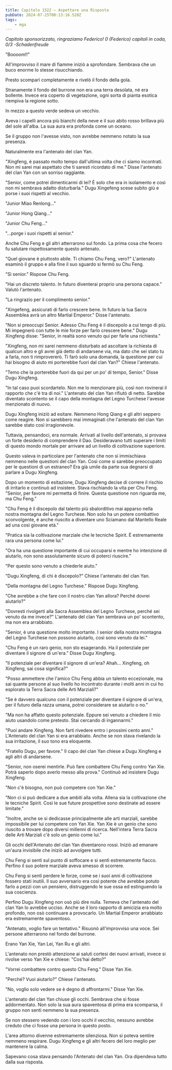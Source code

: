 ```yaml
---
title: Capitolo 1522 – Aspettare una Risposta
pubDate: 2024-07-25T00:13:16.520Z
tags:
    - mga
---
```



<em>Capitolo sponsorizzato, ringraziamo Federico!
0 (Federico) capitoli in coda, 0/3
-Schadenfreude</em>


"Boooom!!"


All'improvviso il mare di fiamme iniziò a sprofondare. Sembrava che un buco enorme lo stesse risucchiando.


Presto scomparì completamente e rivelò il fondo della gola.


Stranamente il fondo del burrone non era una terra desolata, né era bollente. Invece era coperto di vegetazione, ogni sorta di pianta esotica riempiva la regione sotto.


In mezzo a questo verde sedeva un vecchio.


Aveva i capelli ancora più bianchi della neve e il suo abito rosso brillava più del sole all'alba. La sua aura era profonda come un oceano.


Se il gruppo non l'avesse visto, non avrebbe nemmeno notato la sua presenza.


Naturalmente era l'antenato del clan Yan.


"Xingfeng, è passato molto tempo dall'ultima volta che ci siamo incontrati. Non mi sarei mai aspettato che ti saresti ricordato di me." Disse l'antenato del clan Yan con un sorriso raggiante.


"Senior, come potrei dimenticarmi di lei? È solo che era in isolamento e così non mi sembrava adatto disturbarla." Dugu Xingefeng scese subito giù e porse i suoi rispetti al vecchio.


"Junior Miao Renlong..."


"Junior Hong Qiang..."


"Junior Chu Feng..."


"...porge i suoi rispetti al senior."


Anche Chu Feng e gli altri atterrarono sul fondo. La prima cosa che fecero fu salutare rispettosamente questo antenato.


"Quel giovane è piuttosto abile. Ti chiamo Chu Feng, vero?" L'antenato esaminò il gruppo e alla fine il suo sguardo si fermò su Chu Feng.


"Sì senior." Rispose Chu Feng.


"Hai un discreto talento. In futuro diventerai proprio una persona capace." Valutò l'antenato.


"La ringrazio per il complimento senior."


"Xingefeng, assicurati di farlo crescere bene. In futuro la tua Sacra Assemblea avrà un altro Martial Emperor." Disse l'antenato.


"Non si preoccupi Senior. Adesso Chu Feng è il discepolo a cui tengo di più. Mi impegnerò con tutte le mie forze per farlo crescere bene." Dugu Xingfeng disse: "Senior, in realtà sono venuto qui per farle una richiesta."


"Xingfeng, non mi sarei nemmeno disturbato ad ascoltare la richiesta di qualcun altro e gli avrei già detto di andarsene via, ma dato che sei stato tu a farla, non ti rimprovererò. Ti farò solo una domanda, la questione per cui hai bisogno di aiuto mi porterebbe fuori dal clan Yan?" Chiese l'antenato.


"Temo che la porterebbe fuori da qui per un po' di tempo, Senior." Disse Dugu Xingfeng.


"In tal caso puoi scordartelo. Non me lo menzionare più, così non rovinerai il rapporto che c'è tra di noi." L'antenato del clan Yan rifiutò di netto. Sarebbe diventato scontento se il capo della montagna del Legno Turchese l'avesse menzionato di nuovo.


Dugu Xingfeng iniziò ad esitare. Nemmeno Hong Qiang e gli altri seppero come reagire. Non si sarebbero mai immaginati che l'antenato del clan Yan sarebbe stato così irragionevole.


Tuttavia, pensandoci, era normale. Arrivati al livello dell'antenato, si provava un forte desiderio di comprendere il Dao. Desideravano tutti superare i limiti di questo mondo mortale per arrivare ad un livello di coltivazione superiore.


Questo valeva in particolare per l'antenato che non si immischiava nemmeno nelle questioni del clan Yan. Così come si sarebbe preoccupato per le questioni di un estraneo? Era già umile da parte sua degnarsi di parlare a Dugu Xingfeng.


Dopo un momento di esitazione, Dugu Xingfeng decise di correre il rischio di irritarlo e continuò ad insistere. Stava rischiando la vita per Chu Feng. "Senior, per favore mi permetta di finire. Questa questione non riguarda me, ma Chu Feng."


"Chu Feng è il discepolo dal talento più sbalorditivo mai apparso nella nostra montagna del Legno Turchese. Non solo ha un potere combattivo sconvolgente, è anche riuscito a diventare uno Sciamano dal Mantello Reale ad una così giovane età."


"Pratica sia la coltivazione marziale che le tecniche Spirit. È estremamente rara una persona come lui."


"Ora ha una questione importante di cui occuparsi e mentre ho intenzione di aiutarlo, non sono assolutamente sicuro di poterci riuscire."


"Per questo sono venuto a chiederle aiuto."


"Dugu Xingfeng, di chi è discepolo?" Chiese l'antenato del clan Yan.


"Della montagna del Legno Turchese." Rispose Dugu Xingfeng.


"Che avrebbe a che fare con il nostro clan Yan allora? Perché dovrei aiutarlo?"


"Dovresti rivolgerti alla Sacra Assemblea del Legno Turchese, perché sei venuto da me invece?" L'antenato del clan Yan sembrava un po' scontento, ma non era arrabbiato.


"Senior, è una questione molto importante. I senior della nostra montagna del Legno Turchese non possono aiutarlo, così sono venuto da lei."


"Chu Feng è un raro genio, non sto esagerando. Ha il potenziale per diventare il signore di un'era." Disse Dugu Xingfeng.


"Il potenziale per diventare il signore di un'era? Ahah... Xingfeng, oh Xingfeng, sai cosa significa?"


"Posso ammettere che l'amico Chu Feng abbia un talento eccezionale, ma sai quante persone al suo livello ho incontrato durante i molti anni in cui ho esplorato la Terra Sacra delle Arti Marziali?"


"Se è davvero qualcuno con il potenziale per diventare il signore di un'era, per il futuro della razza umana, potrei considerare se aiutarlo o no."


"Ma non ha affatto questo potenziale. Eppure sei venuto a chiedere il mio aiuto usandolo come pretesto. Stai cercando di ingannarmi."


"Puoi andare Xingfeng. Non farti rivedere entro i prossimi cento anni." L'Antenato del clan Yan si era arrabbiato. Anche se non stava rivelando la sua irritazione, il suo tono era eloquente.


"Fratello Dugu, per favore." Il capo del clan Yan chiese a Dugu Xingfeng e agli altri di andarsene.


"Senior, non oserei mentirle. Può fare combattere Chu Feng contro Yan Xie. Potrà saperlo dopo averlo messo alla prova." Continuò ad insistere Dugu Xingfeng.


"Non c'è bisogno, non può competere con Yan Xie."


"Non ci si può dedicare a due ambiti alla volta. Allena sia la coltivazione che le tecniche Spirit. Così le sue future prospettive sono destinate ad essere limitate."


"Inoltre, anche se si dedicasse principalmente alle arti marziali, sarebbe impossibile per lui competere con Yan Xie. Yan Xie è un genio che sono riuscito a trovare dopo diversi millenni di ricerca. Nell'intera Terra Sacra delle Arti Marziali c'è solo un genio come lui."


Gli occhi dell'Antenato del clan Yan diventarono rossi. Iniziò ad emanare un'aura invisibile che iniziò ad avvolgere tutti.


Chu Feng si sentì sul punto di soffocare e si sentì estremamente fiacco. Perfino il suo potere marziale aveva smesso di scorrere.


Chu Feng si sentì perdere le forze, come se i suoi anni di coltivazione fossero stati inutili. Il suo avversario era così potente che avrebbe potuto farlo a pezzi con un pensiero, distruggendo le sue ossa ed estinguendo la sua coscienza.


Perfino Dugu Xingfeng non osò più dire nulla. Temeva che l'antenato del clan Yan lo avrebbe ucciso. Anche se il loro rapporto di amicizia era molto profondo, non osò continuare a provocarlo. Un Martial Emperor arrabbiato era estremamente spaventoso.


"Antenato, voglio fare un tentativo." Risuonò all'improvviso una voce. Sei persone atterrarono nel fondo del burrone.


Erano Yan Xie, Yan Lei, Yan Ru e gli altri.


L'antenato non prestò attenzione ai saluti cortesi dei nuovi arrivati, invece si rivolse verso Yan Xie e chiese: "Cos'hai detto?"


"Vorrei combattere contro questo Chu Feng." Disse Yan Xie.


"Perché? Vuoi aiutarlo?" Chiese l'antenato.


"No, voglio solo vedere se è degno di affrontarmi." Disse Yan Xie.


L'antenato del clan Yan chiuse gli occhi. Sembrava che si fosse addormentato. Non solo la sua aura spaventosa di prima era scomparsa, il gruppo non sentì nemmeno la sua presenza.


Se non stessero vedendo con i loro occhi il vecchio, nessuno avrebbe creduto che ci fosse una persona in questo posto.


L'area attorno divenne estremamente silenziosa. Non si poteva sentire nemmeno respirare. Dugu Xingfeng e gli altri fecero del loro meglio per mantenere la calma.


Sapevano cosa stava pensando l'Antenato del clan Yan. Ora dipendeva tutto dalla sua risposta.
                                


                                



